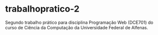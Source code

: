 # trabalhopratico-2
Segundo trabalho prático para disciplina Programação Web (DCE701) do curso de Ciência da Computação da Universidade Federal de Alfenas.
